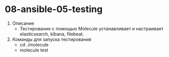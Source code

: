 # 08-ansible-05-testing

1) Описание 
    - Тестирование с помощью Molecule устанавливает и настраивает elasticsearch, kibana, filebeat.
2) Команды для запуска тестирования 
    - cd ./molecule
    - molecule test